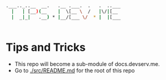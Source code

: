 ```sh
.___.._..__  __.   .__ .___.  .   .  ..___
  |   | [__)(__    |  \[__ \  /   |\/|[__ 
  |  _|_|   .__) * |__/[___ \/  * |  |[___
                                          
```

# Tips and Tricks

- This repo will become a sub-module of docs.devserv.me.
- Go to [./src/README.md](./src/README.md) for the root of this repo